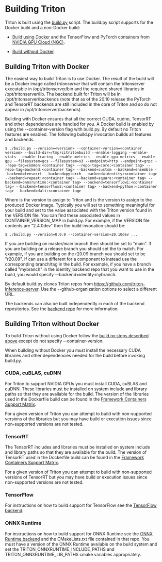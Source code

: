 <!--
# Copyright (c) 2018-2020, NVIDIA CORPORATION. All rights reserved.
#
# Redistribution and use in source and binary forms, with or without
# modification, are permitted provided that the following conditions
# are met:
#  * Redistributions of source code must retain the above copyright
#    notice, this list of conditions and the following disclaimer.
#  * Redistributions in binary form must reproduce the above copyright
#    notice, this list of conditions and the following disclaimer in the
#    documentation and/or other materials provided with the distribution.
#  * Neither the name of NVIDIA CORPORATION nor the names of its
#    contributors may be used to endorse or promote products derived
#    from this software without specific prior written permission.
#
# THIS SOFTWARE IS PROVIDED BY THE COPYRIGHT HOLDERS ``AS IS'' AND ANY
# EXPRESS OR IMPLIED WARRANTIES, INCLUDING, BUT NOT LIMITED TO, THE
# IMPLIED WARRANTIES OF MERCHANTABILITY AND FITNESS FOR A PARTICULAR
# PURPOSE ARE DISCLAIMED.  IN NO EVENT SHALL THE COPYRIGHT OWNER OR
# CONTRIBUTORS BE LIABLE FOR ANY DIRECT, INDIRECT, INCIDENTAL, SPECIAL,
# EXEMPLARY, OR CONSEQUENTIAL DAMAGES (INCLUDING, BUT NOT LIMITED TO,
# PROCUREMENT OF SUBSTITUTE GOODS OR SERVICES; LOSS OF USE, DATA, OR
# PROFITS; OR BUSINESS INTERRUPTION) HOWEVER CAUSED AND ON ANY THEORY
# OF LIABILITY, WHETHER IN CONTRACT, STRICT LIABILITY, OR TORT
# (INCLUDING NEGLIGENCE OR OTHERWISE) ARISING IN ANY WAY OUT OF THE USE
# OF THIS SOFTWARE, EVEN IF ADVISED OF THE POSSIBILITY OF SUCH DAMAGE.
-->

# Building Triton

Triton is built using the [build.py](../build.py) script. The build.py
script supports for the Docker build and a non-Docker build:

* [Build using Docker](#building-triton-with-docker) and the
  TensorFlow and PyTorch containers from [NVIDIA GPU Cloud
  (NGC)](https://ngc.nvidia.com>).

* [Build without Docker](#building-triton-without-docker).

## Building Triton with Docker

The easiest way to build Triton is to use Docker. The result of the
build will be a Docker image called *tritonserver* that will contain
the tritonserver executable in /opt/tritonserver/bin and the required
shared libraries in /opt/tritonserver/lib. The backend built for
Triton will be in /opt/tritonserver/backends (note that as of the
20.10 release the PyTorch and TensorRT backends are still included in
the core of Triton and so do not appear in
/opt/tritonserver/backends).

Building with Docker ensures that all the correct CUDA, cudnn,
TensorRT and other dependencies are handled for you. A Docker build is
enabled by using the --container-version flag with build.py. By
default no Triton features are enabled. The following build.py
invocation builds all features and backends.

```
$ ./build.py --version=<version> --container-version=<container version> --build-dir=/tmp/citritonbuild --enable-logging --enable-stats --enable-tracing --enable-metrics --enable-gpu-metrics --enable-gpu --filesystem=gcs --filesystem=s3 --endpoint=http --endpoint=grpc --repo-tag=common:<container tag> --repo-tag=core:<container tag> --repo-tag=backend:<container tag> --backend=custom --backend=ensemble --backend=tensorrt --backend=pytorch --backend=identity:<container tag> --backend=repeat:<container tag> --backend=square:<container tag> --backend=onnxruntime:<container tag> --backend=tensorflow1:<container tag> --backend=tensorflow2:<container tag> --backend=python:<container tag> --backend=dali:<container tag>
```

Where <version> is the version to assign to Triton and <container
version> is the version to assign to the produced Docker
image. Typically you will set <version> to something meaningful for
your build and set <container version> to the value associated with
the Triton version found in the VERSION file. You can find these
associated values in CONTAINER_VERSION_MAP in build.py. For example,
if the VERSION file contents are "2.4.0dev" then the build invocation
should be:

```
$ ./build.py --version=0.0.0 --container-version=20.10dev ...
```

If you are building on master/main branch then <container tag> should
be set to "main". If you are building on a release branch you should
set the <container tag> to match. For example, if you are building on
the r20.09 branch you should set <container tag> to be "r20.09". If
can use a different <container tag> for a component to instead use the
corresponding branch/tag in the build. For example, if you have a
branch called "mybranch" in the identity_backend repo that you want to
use in the build, you would specify --backend=identity:mybranch.

By default build.py clones Triton repos from
https://github.com/triton-inference-server. Use the
--github-organization options to select a different URL.

The backends can also be built independently in each of the backend
repositories. See the [backend
repo](https://github.com/triton-inference-server/backend) for more
information.

## Building Triton without Docker

To build Triton without using Docker follow the [build.py steps
described above](#building-triton-with-docker) except do not specify
--container-version.

When building without Docker you must install the necessary CUDA
libraries and other dependencies needed for the build before invoking
build.py.

### CUDA, cuBLAS, cuDNN

For Triton to support NVIDIA GPUs you must install CUDA, cuBLAS and
cuDNN. These libraries must be installed on system include and library
paths so that they are available for the build. The version of the
libraries used in the Dockerfile build can be found in the [Framework
Containers Support
Matrix](https://docs.nvidia.com/deeplearning/frameworks/support-matrix/index.html).

For a given version of Triton you can attempt to build with
non-supported versions of the libraries but you may have build or
execution issues since non-supported versions are not tested.

### TensorRT

The TensorRT includes and libraries must be installed on system
include and library paths so that they are available for the
build. The version of TensorRT used in the Dockerfile build can be
found in the [Framework Containers Support
Matrix](https://docs.nvidia.com/deeplearning/frameworks/support-matrix/index.html).

For a given version of Triton you can attempt to build with
non-supported versions of TensorRT but you may have build or execution
issues since non-supported versions are not tested.

### TensorFlow

For instructions on how to build support for TensorFlow see the
[TensorFlow
backend](https://github.com/triton-inference-server/tensorflow_backend).

### ONNX Runtime

For instructions on how to build support for ONNX Runtime see the
[ONNX Runtime
backend](https://github.com/triton-inference-server/onnxruntime_backend)
and the CMakeLists.txt file contained in that repo. You must have a
version of the ONNX Runtime available on the build system and set the
TRITON_ONNXRUNTIME_INCLUDE_PATHS and TRITON_ONNXRUNTIME_LIB_PATHS
cmake variables appropriately.
